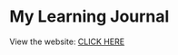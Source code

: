 # My Learning Journal

View the website: [CLICK HERE](https://my-learning-journal-joelstan.netlify.app/)
